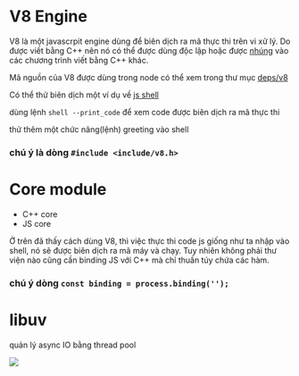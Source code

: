 # V8 Engine

V8 là một javascrpit engine dùng để biên dịch ra mã thực thi trên vi xử lý. Do được viết bằng C++ nên nó có thể được dùng độc lập hoặc được [nhúng](https://github.com/v8/v8/wiki/Getting-Started-with-Embedding) vào các chương trình viết bằng C++ khác.

Mã nguồn của V8 được dùng trong node có thể xem trong thư mục [deps/v8](https://github.com/nodejs/node/tree/master/deps/v8)

Có thể thử biên dịch một ví dụ về [js shell ](https://github.com/v8/v8/tree/master/samples)

dùng lệnh `shell --print_code` để xem code được biên dịch ra mã thực thi

thử thêm một chức năng\(lệnh\) greeting vào shell

### chú ý là dòng `#include <include/v8.h>`

# Core module

* C++ core
* JS core

Ở trên đã thấy cách dùng V8, thì việc thực thi code js giống như ta nhập vào shell, nó sẽ được biên dịch ra mã máy và chạy. Tuy nhiên không phải thư viện nào cũng cần binding JS với C++ mà chỉ  thuần túy chứa các hàm.

### chú ý dòng  `const binding = process.binding('');`



# libuv

quản lý async IO bằng thread pool

![](http://docs.libuv.org/en/v1.x/_images/architecture.png)

